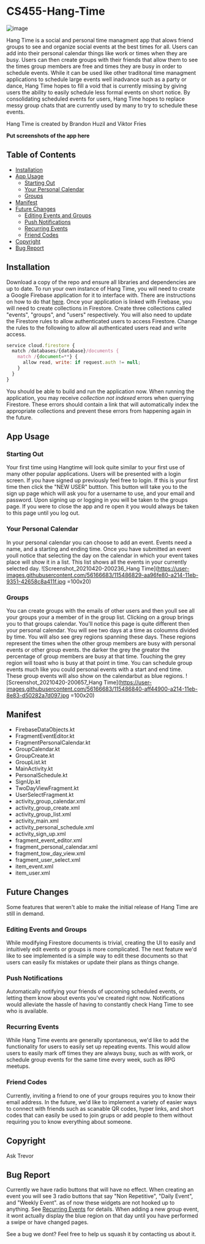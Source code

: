 # CS455-Hang-Time
![image](https://user-images.githubusercontent.com/56166683/115088823-4996c000-9ece-11eb-9dfb-4dc85e170846.png)

Hang Time is a social and personal time managment app that alows friend groups to see and organize social events at the best times for all. Users can add into their personal calendar things like work or times when they are busy. Users can then create groups with their friends that allow them to see the times group members are free and times they are busy in order to schedule events. While it can be used like other traditonal time managment applications to schedule large events well inadvance such as a party or dance, Hang Time hopes to fill a void that is currently missing by giving users the ability to easily schedule less formal events on short notice. By consolidating scheduled events for users, Hang Time hopes to replace messy group chats that are currently used by many to try to schedule these events.

Hang Time is created by Brandon Huzil and Viktor Fries

**Put screenshots of the app here**

## Table of Contents
- [Installation](#installation)
- [App Usage](#app-usage)
  - [Starting Out](#starting-out)
  - [Your Personal Calendar](#your-personal-calendar)
  - [Groups](#groups)
- [Manifest](#maniest)
- [Future Changes](#future-changes)
  - [Editing Events and Groups](#editing-events-and-eroups)
  - [Push Notifications](#push-notifications)
  - [Recurring Events](#recurring-events)
  - [Friend Codes](#friend-codes)
- [Copyright](#copyright)
- [Bug Report](#bug-report)

## Installation
Download a copy of the repo and ensure all libraries and dependencies are up to date. To run your own instance of Hang Time, you will need to create a Google Firebase application for it to interface with. There are instructions on how to do that [here](https://firebase.google.com/docs/android/setup).
Once your application is linked with Firebase, you will need to create collections in Firestore. Create three collections called "events", "groups", and "users" respectively. You will also need to update the Firestore rules to allow authenticated users to access Firestore. Change the rules to the following to allow all authenticated users read and write access.
```javascript
service cloud.firestore {
  match /databases/{database}/documents {
    match /{document=**} {
      allow read, write: if request.auth != null;
    }
  }
}
```
You should be able to build and run the application now. When running the application, you may receive _collection not indexed_ errors when querrying Firestore. These errors should contain a link that will automatically index the appropriate collections and prevent these errors from happening again in the future.

## App Usage
### Starting Out
Your first time using Hangtime will look quite similar to your first use of many other popular applications. Users will be presented with a login screen. If you have signed up previously feel free to login. If this is your first time then click the "NEW USER" buttton. This button will take you to the sign up page which will ask you for a username to use, and your email and password. Upon signing up or logging in you will be taken to the groups page. If you were to close the app and re open it you would always be taken to this page until you log out.

### Your Personal Calendar
In your personal calendar you can choose to add an event. Events need a name, and a starting and ending time. Once you have submitted an event youll notice that selecting the day on the calendar in which your event takes place will show it in a list. This list shows all the events in your currently selected day.
![Screenshot_20210420-200236_Hang Time](https://user-images.githubusercontent.com/56166683/115486829-aa96fe80-a214-11eb-9351-42658c8a411f.jpg =100x20)


### Groups
You can create groups with the emails of other users and then youll see all your groups your a member of in the group list. Clicking on a group brings you to that groups calendar. You'll notice this page is quite different then your personal calendar. You will see two days at a time as coloumns divided by time. You will also see grey regions spanning these days. These regions represent the times when the other group members are busy with personal events or other group events. the darker the grey the greator the percentage of group members are busy at that time. Touching the grey region will toast who is busy at that point in time. You can schedule group events much like you could personal events with a start and end time. These group events will also show on the calendarbut as blue regions.
![Screenshot_20210420-200657_Hang Time](https://user-images.githubusercontent.com/56166683/115486840-aff44900-a214-11eb-8e83-d50282a7d097.jpg =100x20)



## Manifest
* FirebaseDataObjects.kt
* FragmentEventEditor.kt
* FragmentPersonalCalendar.kt
* GroupCalendar.kt
* GroupCreate.kt
* GroupList.kt
* MainActivity.kt
* PersonalSchedule.kt
* SignUp.kt
* TwoDayViewFragment.kt
* UserSelectFragment.kt
* activity_group_calendar.xml
* activity_group_create.xml
* activity_group_list.xml
* activity_main.xml
* activity_personal_schedule.xml
* activity_sign_up.xml
* fragment_event_editor.xml
* fragment_personal_calendar.xml
* fragment_tow_day_view.xml
* fragment_user_select.xml
* item_event.xml
* item_user.xml

## Future Changes
Some features that weren't able to make the initial release of Hang Time are still in demand. 
### Editing Events and Groups
While modifying Firestore documents is trivial, creating the UI to easily and intuitively edit events or groups is more complicated. The next feature we'd like to see implemented is a simple way to edit these documents so that users can easily fix mistakes or update their plans as things change.
### Push Notifications
Automatically notifying your friends of upcoming scheduled events, or letting them know about events you've created right now. Notifications would alleviate the hassle of having to constantly check Hang Time to see who is available. 
### Recurring Events
While Hang Time events are generally spontaneous, we'd like to add the functionality for users to easily set up repeating events. This would allow users to easily mark off times they are always busy, such as with work, or schedule group events for the same time every week, such as RPG meetups.
### Friend Codes
Currently, inviting a friend to one of your groups requires you to know their email address. In the future, we'd like to implement a variety of easier ways to connect with friends such as scanable QR codes, hyper links, and short codes that can easily be used to join grups or add people to them without requiring you to know everything about someone.

## Copyright
Ask Trevor

## Bug Report
Currently we have radio buttons that will have no effect. When creating an event you will see 3 radio buttons that say "Non Repetitive", "Daily Event", and "Weekly Event". as of now these widgets are not hooked up to anything. See [Recurring Events](#recurring-events) for details. When adding a new group event, it wont actually display the blue region on that day until you have performed a swipe or have changed pages.

See a bug we dont? Feel free to help us squash it by contacting us about it.



